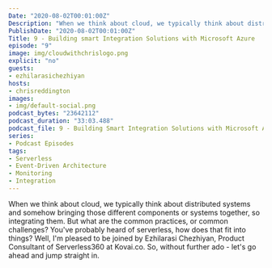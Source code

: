 ```yaml
---
Date: "2020-08-02T00:01:00Z"
Description: "When we think about cloud, we typically think about distributed systems and somehow bringing those different components or systems together, so integrating them. But what are the common practices, or common challenges? You've probably heard of serverless, how does that fit into things? Well, I'm pleased to be joined by Ezhilarasi Chezhiyan, Product Consultant of Serverless360 at Kovai.co. So, without further ado - let's go ahead and jump straight in."
PublishDate: "2020-08-02T00:01:00Z"
Title: 9 - Building smart Integration Solutions with Microsoft Azure
episode: "9"
image: img/cloudwithchrislogo.png
explicit: "no"
guests:
- ezhilarasichezhiyan
hosts:
- chrisreddington
images:
- img/default-social.png
podcast_bytes: "23642112"
podcast_duration: "33:03.488"
podcast_file: 9 - Building Smart Integration Solutions with Microsoft Azure.mp3
series:
- Podcast Episodes
tags:
- Serverless
- Event-Driven Architecture
- Monitoring
- Integration
---
```

When we think about cloud, we typically think about distributed systems and somehow bringing those different components or systems together, so integrating them. But what are the common practices, or common challenges? You've probably heard of serverless, how does that fit into things? Well, I'm pleased to be joined by Ezhilarasi Chezhiyan, Product Consultant of Serverless360 at Kovai.co. So, without further ado - let's go ahead and jump straight in.
